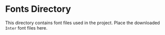# Fonts Directory

This directory contains font files used in the project. Place the downloaded `Inter` font files here.
